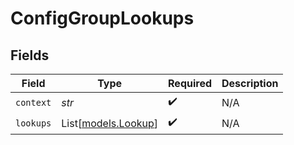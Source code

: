 # ConfigGroupLookups


## Fields

| Field                                      | Type                                       | Required                                   | Description                                |
| ------------------------------------------ | ------------------------------------------ | ------------------------------------------ | ------------------------------------------ |
| `context`                                  | *str*                                      | :heavy_check_mark:                         | N/A                                        |
| `lookups`                                  | List[[models.Lookup](../models/lookup.md)] | :heavy_check_mark:                         | N/A                                        |